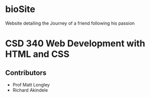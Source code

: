 # bioSite
Website detailing the Journey of a friend following his passion
<h1>CSD 340 Web Development with HTML and CSS</h1>
<h2>Contributors</h2>
<ul>
	<li>Prof Matt Longley</li>
	<li>Richard Akindele</li>
</ul>
